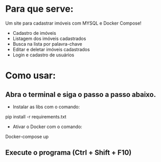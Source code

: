 # Para que serve:
Um site para cadastrar imóveis com MYSQL e Docker Compose!


* Cadastro de imóveis
* Listagem dos imóveis cadastrados
* Busca na lista por palavra-chave
* Editar e deletar imóveis cadastrados
* Login e cadastro de usuários

# Como usar:

## Abra o terminal e siga o passo a passo abaixo.

* Instalar as libs com o comando:

pip install -r requirements.txt


* Ativar o Docker com o comando:

Docker-compose up


## Execute o programa (Ctrl + Shift + F10)
